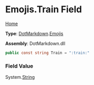 # Emojis\.Train Field

[Home](../../../README.md)

**Type**: [DotMarkdown](../../README.md)\.[Emojis](../README.md)

**Assembly**: DotMarkdown\.dll

```csharp
public const string Train = ":train:"
```

### Field Value

System\.[String](https://docs.microsoft.com/en-us/dotnet/api/system.string)